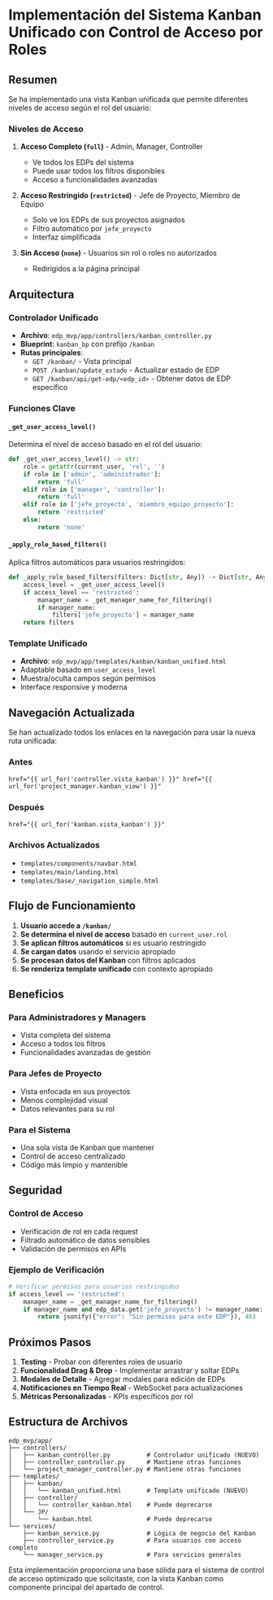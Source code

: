 # Implementación del Sistema Kanban Unificado con Control de Acceso por Roles

## Resumen

Se ha implementado una vista Kanban unificada que permite diferentes niveles de acceso según el rol del usuario:

### Niveles de Acceso

1. **Acceso Completo (`full`)** - Admin, Manager, Controller

   - Ve todos los EDPs del sistema
   - Puede usar todos los filtros disponibles
   - Acceso a funcionalidades avanzadas

2. **Acceso Restringido (`restricted`)** - Jefe de Proyecto, Miembro de Equipo

   - Solo ve los EDPs de sus proyectos asignados
   - Filtro automático por `jefe_proyecto`
   - Interfaz simplificada

3. **Sin Acceso (`none`)** - Usuarios sin rol o roles no autorizados
   - Redirigidos a la página principal

## Arquitectura

### Controlador Unificado

- **Archivo**: `edp_mvp/app/controllers/kanban_controller.py`
- **Blueprint**: `kanban_bp` con prefijo `/kanban`
- **Rutas principales**:
  - `GET /kanban/` - Vista principal
  - `POST /kanban/update_estado` - Actualizar estado de EDP
  - `GET /kanban/api/get-edp/<edp_id>` - Obtener datos de EDP específico

### Funciones Clave

#### `_get_user_access_level()`

Determina el nivel de acceso basado en el rol del usuario:

```python
def _get_user_access_level() -> str:
    role = getattr(current_user, 'rol', '')
    if role in ['admin', 'administrador']:
        return 'full'
    elif role in ['manager', 'controller']:
        return 'full'
    elif role in ['jefe_proyecto', 'miembro_equipo_proyecto']:
        return 'restricted'
    else:
        return 'none'
```

#### `_apply_role_based_filters()`

Aplica filtros automáticos para usuarios restringidos:

```python
def _apply_role_based_filters(filters: Dict[str, Any]) -> Dict[str, Any]:
    access_level = _get_user_access_level()
    if access_level == 'restricted':
        manager_name = _get_manager_name_for_filtering()
        if manager_name:
            filters['jefe_proyecto'] = manager_name
    return filters
```

### Template Unificado

- **Archivo**: `edp_mvp/app/templates/kanban/kanban_unified.html`
- Adaptable basado en `user_access_level`
- Muestra/oculta campos según permisos
- Interface responsive y moderna

## Navegación Actualizada

Se han actualizado todos los enlaces en la navegación para usar la nueva ruta unificada:

### Antes

```html
href="{{ url_for('controller.vista_kanban') }}" href="{{
url_for('project_manager.kanban_view') }}"
```

### Después

```html
href="{{ url_for('kanban.vista_kanban') }}"
```

### Archivos Actualizados

- `templates/components/navbar.html`
- `templates/main/landing.html`
- `templates/base/_navigation_simple.html`

## Flujo de Funcionamiento

1. **Usuario accede a `/kanban/`**
2. **Se determina el nivel de acceso** basado en `current_user.rol`
3. **Se aplican filtros automáticos** si es usuario restringido
4. **Se cargan datos** usando el servicio apropiado
5. **Se procesan datos del Kanban** con filtros aplicados
6. **Se renderiza template unificado** con contexto apropiado

## Beneficios

### Para Administradores y Managers

- Vista completa del sistema
- Acceso a todos los filtros
- Funcionalidades avanzadas de gestión

### Para Jefes de Proyecto

- Vista enfocada en sus proyectos
- Menos complejidad visual
- Datos relevantes para su rol

### Para el Sistema

- Una sola vista de Kanban que mantener
- Control de acceso centralizado
- Código más limpio y mantenible

## Seguridad

### Control de Acceso

- Verificación de rol en cada request
- Filtrado automático de datos sensibles
- Validación de permisos en APIs

### Ejemplo de Verificación

```python
# Verificar permisos para usuarios restringidos
if access_level == 'restricted':
    manager_name = _get_manager_name_for_filtering()
    if manager_name and edp_data.get('jefe_proyecto') != manager_name:
        return jsonify({"error": "Sin permisos para este EDP"}), 403
```

## Próximos Pasos

1. **Testing** - Probar con diferentes roles de usuario
2. **Funcionalidad Drag & Drop** - Implementar arrastrar y soltar EDPs
3. **Modales de Detalle** - Agregar modales para edición de EDPs
4. **Notificaciones en Tiempo Real** - WebSocket para actualizaciones
5. **Métricas Personalizadas** - KPIs específicos por rol

## Estructura de Archivos

```
edp_mvp/app/
├── controllers/
│   ├── kanban_controller.py          # Controlador unificado (NUEVO)
│   ├── controller_controller.py      # Mantiene otras funciones
│   └── project_manager_controller.py # Mantiene otras funciones
├── templates/
│   ├── kanban/
│   │   └── kanban_unified.html       # Template unificado (NUEVO)
│   ├── controller/
│   │   └── controller_kanban.html    # Puede deprecarse
│   └── JP/
│       └── kanban.html               # Puede deprecarse
└── services/
    ├── kanban_service.py             # Lógica de negocio del Kanban
    ├── controller_service.py         # Para usuarios con acceso completo
    └── manager_service.py            # Para servicios generales
```

Esta implementación proporciona una base sólida para el sistema de control de acceso optimizado que solicitaste, con la vista Kanban como componente principal del apartado de control.
